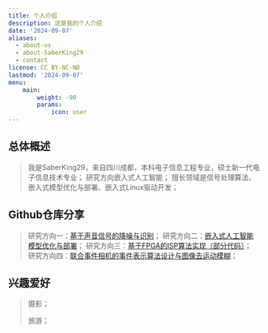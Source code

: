 ```yaml
---
title: 个人介绍
description: 这是我的个人介绍
date: '2024-09-07'
aliases:
  - about-us
  - about-SaberKing29
  - contact
license: CC BY-NC-ND
lastmod: '2024-09-07'
menu:
    main: 
        weight: -90
        params:
            icon: user
---
```

## 总体概述
> 我是SaberKing29，来自四川成都，本科电子信息工程专业，硕士新一代电子信息技术专业；
> 研究方向嵌入式人工智能；
> 擅长领域是信号处理算法、嵌入式模型优化与部署、嵌入式Linux驱动开发；

## Github仓库分享
> 研究方向一：[基于声音信号的降噪与识别](https://github.com/SaberKing29/EEMD-WTT)；
> 研究方向二：[嵌入式人工智能模型优化与部署](https://github.com/SaberKing29/jetson_yolov5)；
> 研究方向三：[基于FPGA的ISP算法实现（部分代码）](https://github.com/SaberKing29/FPGA_BLIF)；
> 研究方向四：[联合事件相机的事件表示算法设计与图像去运动模糊](https://github.com/SaberKing29/event-camera-image-deblurring)；

## 兴趣爱好
> 摄影；
>
> 旅游；



